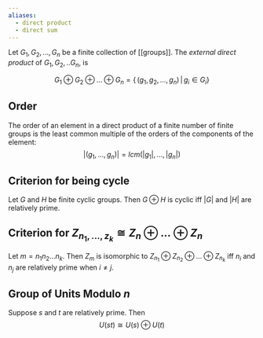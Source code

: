 ```yaml
---
aliases:
  - direct product
  - direct sum
---
```

Let $G_1, G_2, ..., G_n$ be a finite collection of [[groups]]. The _external direct product_ of $G_1, G_2, .. G_n$, is 

$$
G_1 \oplus G_2 \oplus\dots\oplus G_n = \{\,(g_1, g_2, \dots, g_n) \,|\, g_i \in G_i\}
$$

## Order
The order of an element in a direct product of a finite number of finite groups is the least common multiple of the orders of the components of the element:
$$
|(g_1, ...,g_n)| = lcm(|g_1|, ..., |g_n|)
$$

## Criterion for being cycle
Let $G$ and $H$ be finite cyclic groups. Then $G \oplus H$ is cyclic iff $|G|$ and $|H|$ are relatively prime.

## Criterion for $Z_{n_1, ..., z_k} \cong  Z_n \oplus... \oplus Z_n$  
Let $m = n_1 n_2 ... n_k$. Then $Z_m$ is isomorphic to $Z_{n_1} \oplus Z_{n_2} \oplus ... \oplus Z_{n_k}$ iff $n_i$ and $n_j$ are relatively prime when $i \neq j$.

## Group of Units Modulo $n$
Suppose $s$ and $t$ are relatively prime. Then 
$$U(st) \cong U(s) \oplus U(t)$$ 
